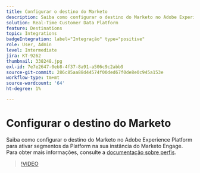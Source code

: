 ```yaml
---
title: Configurar o destino do Marketo
description: Saiba como configurar o destino do Marketo no Adobe Experience Platform para ativar segmentos da Platform na sua instância do Marketo Engage.
solution: Real-Time Customer Data Platform
feature: Destinations
topic: Integrations
badgeIntegration: label="Integração" type="positive"
role: User, Admin
level: Intermediate
jira: KT-9262
thumbnail: 338248.jpg
exl-id: 7e7e2647-0eb8-4f37-8a91-a506c9c2abb9
source-git-commit: 286c85aa88d44574f00ded67f0de8e0c945a153e
workflow-type: tm+mt
source-wordcount: '64'
ht-degree: 1%

---
```


# Configurar o destino do Marketo

Saiba como configurar o destino do Marketo no Adobe Experience Platform para ativar segmentos da Platform na sua instância do Marketo Engage. Para obter mais informações, consulte a [documentação sobre perfis](https://experienceleague.adobe.com/docs/experience-platform/rtcdp/profile/profile-browse.html).

>[!VIDEO](https://video.tv.adobe.com/v/338248?learn=on&enablevpops)

